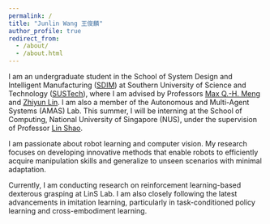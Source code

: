 ```yaml
---
permalink: /
title: "Junlin Wang 王俊麟"
author_profile: true
redirect_from: 
  - /about/
  - /about.html
---
```


I am an undergraduate student in the School of System Design and Intelligent Manufacturing ([SDIM](https://www.sustech.edu.cn/en/colleges/school-of-system-design-and-intelligent-manufacturing.html)) at Southern University of Science and Technology ([SUSTech](https://www.sustech.edu.cn/en/)), where I am advised by Professors [Max Q.-H. Meng](https://scholar.google.ca/citations?user=DxDCU7AAAAAJ&hl=en) and [Zhiyun Lin](https://scholar.google.com/citations?user=ic9y2dIAAAAJ&hl=en). I am also a member of the Autonomous and Multi-Agent Systems (AMAS) Lab. This summer, I will be interning at the School of Computing, National University of Singapore (NUS), under the supervision of Professor [Lin Shao](https://scholar.google.com/citations?user=UU76Pg4AAAAJ&hl=en).

I am passionate about robot learning and computer vision. My research focuses on developing innovative methods that enable robots to efficiently acquire manipulation skills and generalize to unseen scenarios with minimal adaptation.

Currently, I am conducting research on reinforcement learning-based dexterous grasping at LinS Lab. I am also closely following the latest advancements in imitation learning, particularly in task-conditioned policy learning and cross-embodiment learning.
